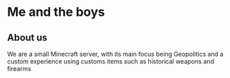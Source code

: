 # Me and the boys
## About us
We are a small Minecraft server, with its main focus being Geopolitics and a custom experience using customs items such as historical weapons and firearms
  
